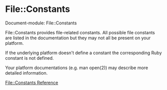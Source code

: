 # File::Constants

Document-module: File::Constants

File::Constants provides file-related constants.  All possible file constants
are listed in the documentation but they may not all be present on your
platform.

If the underlying platform doesn't define a constant the corresponding Ruby
constant is not defined.

Your platform documentations (e.g. man open(2)) may describe more detailed
information.

[File::Constants Reference](https://ruby-doc.org/core-2.7.0/File/Constants.html)
